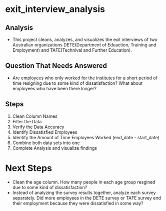 # exit_interview_analysis
## Analysis
- This project cleans, analyzes, and visualizes the exit interviews of two Australian organizations DETE(Department of Eduaction, Training and Employment) and TAFE(Technival and Further Education).

## Question That Needs Answered
- Are employees who only worked for the institutes for a short period of time resigning due to some kind of dissatisfaction? What about employees who have been there longer?

## Steps
1. Clean Column Names
2. Filter the Data
3. Verify the Data Accuracy
4. Identify Dissatisfied Employees
5. Identify the Amount of Time Employees Worked (end_date - start_date)
6. Combine both data sets into one
7. Complete Analysis and visualize findings

# Next Steps
- Clean the age column. How many people in each age group resgined due to some kind of dissatisfaction?
- Instead of analyzing the survey results together, analyze each survey separately. Did more employees in the DETE survey or TAFE survey end their employment because they were dissatisfied in some way?
